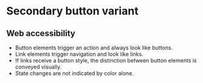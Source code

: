 # Secondary button variant

## Web accessibility

* Button elements trigger an action and always look like buttons.
* Link elements trigger navigation and look like links.
* If links receive a button style, the distinction between button elements
  is conveyed visually.
* State changes are not indicated by color alone.
